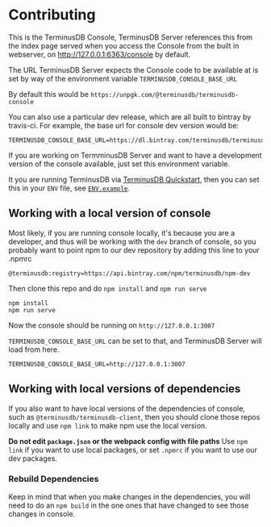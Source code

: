 
# Contributing

This is the TerminusDB Console, TerminusDB Server references this
from the index page served when you access the Console from the
built in webserver, on http://127.0.0.1:6363/console by default.

The URL TerminusDB Server expects the Console code to be available at is set by
way of the environment variable `TERMINUSDB_CONSOLE_BASE_URL`

By default this would be `https://unpgk.com/@terminusdb/terminusdb-console`

You can also use a particular dev release, which are all built to bintray by
travis-ci. For example, the base url for console dev version would be:

```
TERMINUSDB_CONSOLE_BASE_URL=https://dl.bintray.com/terminusdb/terminusdb/dev
```

If you are working on TermminusDB Server and want to have a development version
of the console available, just set this environment variable.

It you are running TerminusDB via [TerminusDB Quickstart], then you can set this in your
`ENV` file, see [`ENV.example`].

[TerminusDB Quickstart]: https://github.com/terminusdb/terminusdb-quickstart
[`ENV.example`]: https://github.com/terminusdb/terminusdb-quickstart/blob/master/ENV.example

## Working with a local version of console

Most likely, if you are running console locally, it's because you are
a developer, and thus will be working with the `dev` branch of console, so you
probably want to point npm to our dev repository by adding this line to
your .npmrc

```
@terminusdb:registry=https://api.bintray.com/npm/terminusdb/npm-dev
```

Then clone this repo and do `npm install` and `npm run serve`

```
npm install
npm run serve
```

Now the console should be running on `http://127.0.0.1:3007`

`TERMINUSDB_CONSOLE_BASE_URL` can be set to that, and TerminusDB Server will load from here.

```
TERMINUSDB_CONSOLE_BASE_URL=http://127.0.0.1:3007
```

## Working with local versions of dependencies

If you also want to have local versions of the dependencies of
console, such as `@terminusdb/terminusdb-client`, then you should
clone those repos locally and use `npm link` to make npm use the
local version.

**Do not edit `package.json` or the webpack config with file paths** Use `npm
link` if you want to use local packages, or set `.npmrc` if you want to use our
dev packages.

### Rebuild Dependencies

Keep in mind that when you make changes in the dependencies, you
will need to do an `npm build` in the one ones that have changed to
see those changes in console.
